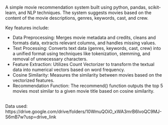 A simple movie recommendation system built using python, pandas, scikit-learn, and NLP techniques. The system suggests movies based on the content of the movie descriptions, genres, keywords, cast, and crew. 
</br >

Key features include:
- Data Preprocessing: Merges movie metadata and credits, cleans and formats data, extracts relevant columns, and handles missing values.
- Text Processing: Converts text data (genres, keywords, cast, crew) into a unified format using techniques like tokenization, stemming, and removal of unnecessary characters.
- Feature Extraction: Utilizes Count Vectorizer to transform the textual data into numerical vectors based on word frequency.
- Cosine Similarity: Measures the similarity between movies based on the vectorized features.
- Recommendation Function: The recommend() function outputs the top 5 movies most similar to a given movie title based on cosine similarity.
</br >
Data used: https://drive.google.com/drive/folders/10WmuQOiO_xWA3mrB6lvoQC9MJ-S6mB7w?usp=drive_link
